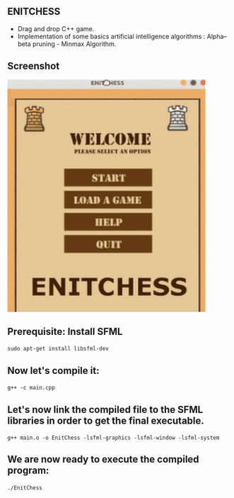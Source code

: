 ## ENITCHESS
* Drag and drop C++ game.
* Implementation of some basics artificial intelligence algorithms : Alpha–beta pruning - Minmax Algorithm.

## Screenshot
<div>
<img src="./enitchess/images/EnitChess.gif?raw=true" width="448" height="524"/>
</div>

## Prerequisite: Install SFML
```
sudo apt-get install libsfml-dev
```
## Now let's compile it: 
```
g++ -c main.cpp
```
## Let's now link the compiled file to the SFML libraries in order to get the final executable.
```
g++ main.o -o EnitChess -lsfml-graphics -lsfml-window -lsfml-system
```
## We are now ready to execute the compiled program:
```
./EnitChess
```
